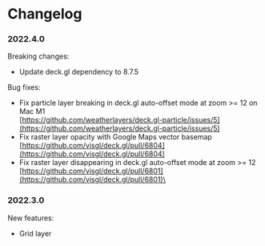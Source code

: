 # Changelog

### 2022.4.0

Breaking changes:

* Update deck.gl dependency to 8.7.5

Bug fixes:

* Fix particle layer breaking in deck.gl auto-offset mode at zoom >= 12 on Mac M1\
  [https://github.com/weatherlayers/deck.gl-particle/issues/5](https://github.com/weatherlayers/deck.gl-particle/issues/5)
* Fix raster layer opacity with Google Maps vector basemap\
  [https://github.com/visgl/deck.gl/pull/6804](https://github.com/visgl/deck.gl/pull/6804)
* Fix raster layer disappearing in deck.gl auto-offset mode at zoom >= 12\
  [https://github.com/visgl/deck.gl/pull/6801](https://github.com/visgl/deck.gl/pull/6801)\


### 2022.3.0

New features:

* Grid layer
